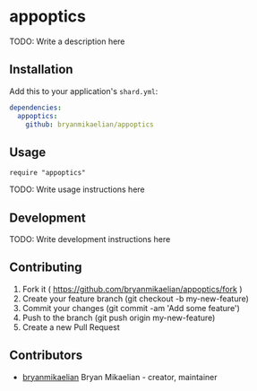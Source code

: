 # appoptics

TODO: Write a description here

## Installation

Add this to your application's `shard.yml`:

```yaml
dependencies:
  appoptics:
    github: bryanmikaelian/appoptics
```

## Usage

```crystal
require "appoptics"
```

TODO: Write usage instructions here

## Development

TODO: Write development instructions here

## Contributing

1. Fork it ( https://github.com/bryanmikaelian/appoptics/fork )
2. Create your feature branch (git checkout -b my-new-feature)
3. Commit your changes (git commit -am 'Add some feature')
4. Push to the branch (git push origin my-new-feature)
5. Create a new Pull Request

## Contributors

- [bryanmikaelian](https://github.com/bryanmikaelian) Bryan Mikaelian - creator, maintainer
